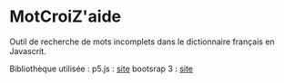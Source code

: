 # MotCroiZ'aide

Outil de recherche de mots incomplets dans le dictionnaire français en Javascrit. 

Bibliothèque utilisée : 
p5.js : [site](https://p5js.org/)
bootsrap 3 : [site](https://getbootstrap.com/docs/3.3/)
